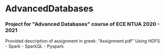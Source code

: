# AdvancedDatabases
### Project for "Advanced Databases" course of ECE NTUA 2020 - 2021
Provided description of assignment in greek: "Assignment.pdf"
Using HDFS - Spark - SparkQL - Pyspark
